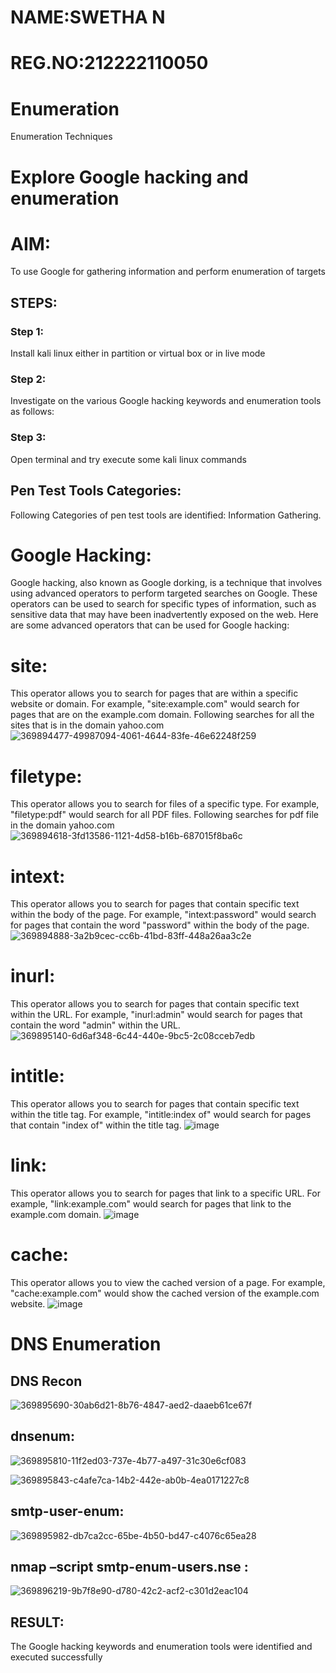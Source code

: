 # NAME:SWETHA N
# REG.NO:212222110050

# Enumeration
Enumeration Techniques

# Explore Google hacking and enumeration 

# AIM:

To use Google for gathering information and perform enumeration of targets

## STEPS:

### Step 1:

Install kali linux either in partition or virtual box or in live mode

### Step 2:

Investigate on the various Google hacking keywords and enumeration tools as follows:


### Step 3:
Open terminal and try execute some kali linux commands

## Pen Test Tools Categories:  

Following Categories of pen test tools are identified:
Information Gathering.

# Google Hacking:

Google hacking, also known as Google dorking, is a technique that involves using advanced operators to perform targeted searches on Google. These operators can be used to search for specific types of information, such as sensitive data that may have been inadvertently exposed on the web. Here are some advanced operators that can be used for Google hacking:

# site: 
This operator allows you to search for pages that are within a specific website or domain. For example, "site:example.com" would search for pages that are on the example.com domain.
Following searches for all the sites that is in the domain yahoo.com
![369894477-49987094-4061-4644-83fe-46e62248f259](https://github.com/user-attachments/assets/9f563598-90e6-46f2-957b-001050254f1b)


# filetype: 
This operator allows you to search for files of a specific type. For example, "filetype:pdf" would search for all PDF files.
Following searches for pdf file in the domain yahoo.com
![369894618-3fd13586-1121-4d58-b16b-687015f8ba6c](https://github.com/user-attachments/assets/df7f17f7-b9bd-4070-b4e8-83e7ae640e3c)




# intext: 
This operator allows you to search for pages that contain specific text within the body of the page. For example, "intext:password" would search for pages that contain the word "password" within the body of the page.
![369894888-3a2b9cec-cc6b-41bd-83ff-448a26aa3c2e](https://github.com/user-attachments/assets/a2994e5f-b394-4f90-86d9-ded88dcb3a82)


# inurl: 
This operator allows you to search for pages that contain specific text within the URL. For example, "inurl:admin" would search for pages that contain the word "admin" within the URL.
![369895140-6d6af348-6c44-440e-9bc5-2c08cceb7edb](https://github.com/user-attachments/assets/11e89bd2-05b1-45b1-82fc-d436ea645755)

# intitle: 
This operator allows you to search for pages that contain specific text within the title tag. For example, "intitle:index of" would search for pages that contain "index of" within the title tag.
![image](https://github.com/user-attachments/assets/6db77d90-b49e-43c9-bfe5-f5ada2d3fdbc)

# link: 
This operator allows you to search for pages that link to a specific URL. For example, "link:example.com" would search for pages that link to the example.com domain.
![image](https://github.com/user-attachments/assets/19e10a4d-4881-454e-9ab4-d3932730361d)

# cache: 
This operator allows you to view the cached version of a page. For example, "cache:example.com" would show the cached version of the example.com website.
![image](https://github.com/user-attachments/assets/a7b50ff1-dc5a-4da7-b10d-e728bd95884d)

 
# DNS Enumeration

## DNS Recon
![369895690-30ab6d21-8b76-4847-aed2-daaeb61ce67f](https://github.com/user-attachments/assets/010ab30f-dff6-440f-b368-b829e878985c)

## dnsenum:
![369895810-11f2ed03-737e-4b77-a497-31c30e6cf083](https://github.com/user-attachments/assets/89b60c28-facf-4d49-8d66-6ec2e6ec86da)

![369895843-c4afe7ca-14b2-442e-ab0b-4ea0171227c8](https://github.com/user-attachments/assets/c8615525-6099-47b1-ac3a-d0d1ce3874da)

## smtp-user-enum:
![369895982-db7ca2cc-65be-4b50-bd47-c4076c65ea28](https://github.com/user-attachments/assets/82c92811-5ba2-4f58-9407-5b2c81165f6b)

## nmap –script smtp-enum-users.nse :
![369896219-9b7f8e90-d780-42c2-acf2-c301d2eac104](https://github.com/user-attachments/assets/2f8338b8-8d8f-4686-92d6-37a2e90ee94b)





## RESULT:
The Google hacking keywords and enumeration tools were identified and executed successfully

